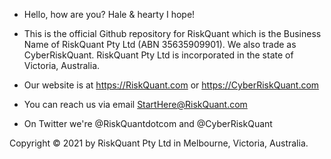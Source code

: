 - Hello, how are you? Hale & hearty I hope!

- This is the official Github repository for RiskQuant which is the Business Name of RiskQuant Pty Ltd (ABN 35635909901). We also trade as CyberRiskQuant. RiskQuant Pty Ltd is incorporated in the state of Victoria, Australia.

- Our website is at https://RiskQuant.com or https://CyberRiskQuant.com

- You can reach us via email StartHere@RiskQuant.com

- On Twitter we're @RiskQuantdotcom and @CyberRiskQuant

Copyright © 2021 by RiskQuant Pty Ltd in Melbourne, Victoria, Australia.

<!---
RiskQuantDotCom/RiskQuantDotCom is a ✨ special ✨ repository because its `README.md` (this file) appears on your GitHub profile.
--->
